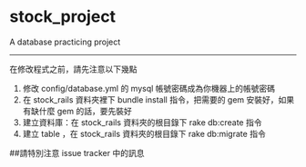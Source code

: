 stock_project
=============

A database practicing project

---
在修改程式之前，請先注意以下幾點

1. 修改 config/database.yml 的 mysql 帳號密碼成為你機器上的帳號密碼
2. 在 stock_rails 資料夾裡下 bundle install 指令，把需要的 gem 安裝好，如果有缺什麼 gem 的話，要先裝好
3. 建立資料庫：在 stock_rails 資料夾的根目錄下 rake db:create 指令
4. 建立 table ，在 stock_rails 資料夾的根目錄下 rake db:migrate 指令

##請特別注意 issue tracker 中的訊息
